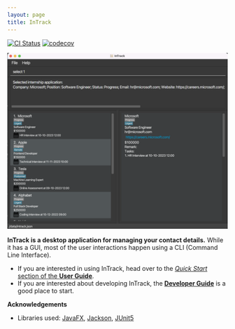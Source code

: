 ```yaml
---
layout: page
title: InTrack
---
```


[![CI Status](https://github.com/se-edu/addressbook-level3/workflows/Java%20CI/badge.svg)](https://github.com/se-edu/addressbook-level3/actions)
[![codecov](https://codecov.io/gh/AY2223S1-CS2103T-T11-2/tp/branch/master/graph/badge.svg?token=2ONUW49TRR)](https://codecov.io/gh/AY2223S1-CS2103T-T11-2/tp)

![Ui](images/Ui.png)

**InTrack is a desktop application for managing your contact details.** While it has a GUI, most of the user interactions happen using a CLI (Command Line Interface).

* If you are interested in using InTrack, head over to the [_Quick Start_ section of the **User Guide**](UserGuide.html#quick-start).
* If you are interested about developing InTrack, the [**Developer Guide**](DeveloperGuide.html) is a good place to start.


**Acknowledgements**

* Libraries used: [JavaFX](https://openjfx.io/), [Jackson](https://github.com/FasterXML/jackson), [JUnit5](https://github.com/junit-team/junit5)
